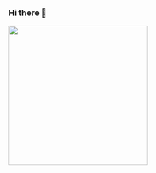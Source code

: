 ### Hi there 👋

<img src="https://media.giphy.com/media/KMebIJ6RVbSBfxZwqi/giphy.gif" width="280" height="auto" />
